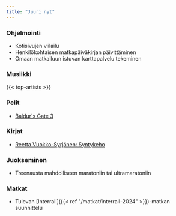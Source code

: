 ```yaml
---
title: "Juuri nyt"
---
```


### Ohjelmointi
- Kotisivujen viilailu
- Henkilökohtaisen matkapäiväkirjan päivittäminen
- Omaan matkailuun istuvan karttapalvelu tekeminen

### Musiikki
{{< top-artists >}}

### Pelit
- [Baldur's Gate 3](https://www.igdb.com/games/baldurs-gate-3)

### Kirjat
- [Reetta Vuokko-Syrjänen: Syntykeho](https://kirja.elisa.fi/ekirja/syntykeho)

### Juokseminen
- Treenausta mahdolliseen maratoniin tai ultramaratoniin

### Matkat
- Tulevan [Interrail]({{< ref "/matkat/interrail-2024" >}})-matkan suunnittelu